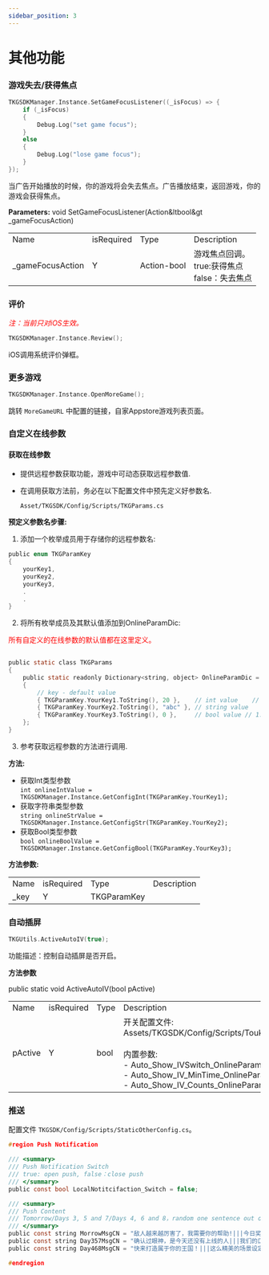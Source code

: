 ```yaml
---
sidebar_position: 3
---
```


# 其他功能
### 游戏失去/获得焦点
```c
TKGSDKManager.Instance.SetGameFocusListener((_isFocus) => {
    if (_isFocus)
    {
        Debug.Log("set game focus");
    }
    else
    {
        Debug.Log("lose game focus");
    }
});
```
当广告开始播放的时候，你的游戏将会失去焦点。广告播放结束，返回游戏，你的游戏会获得焦点。

**Parameters:**
void SetGameFocusListener(Action&ltbool&gt _gameFocusAction)

<table>
  <tr>
    <td>Name</td>
    <td>isRequired</td>
    <td>Type</td>
    <td>Description</td>
  </tr>
  <tr>
    <td>_gameFocusAction</td>
    <td>Y</td>
    <td>Action-bool</td>
    <td>
    游戏焦点回调。     <br />
    true:获得焦点 <br />
    false：失去焦点
    </td>
  </tr>
</table>

### 评价
*<font color="#ff0000">注：当前只对iOS生效。</font>*
```c
TKGSDKManager.Instance.Review();
```
iOS调用系统评价弹框。


### 更多游戏
```c
TKGSDKManager.Instance.OpenMoreGame();
```
跳转 `MoreGameURL` 中配置的链接，自家Appstore游戏列表页面。


### 自定义在线参数
#### 获取在线参数

- 提供远程参数获取功能，游戏中可动态获取远程参数值.
- 在调用获取方法前，务必在以下配置文件中预先定义好参数名.

  ```Asset/TKGSDK/Config/Scripts/TKGParams.cs```

**预定义参数名步骤:**

1. 添加一个枚举成员用于存储你的远程参数名:
```c
public enum TKGParamKey
{
    yourKey1,
    yourKey2,
    yourKey3,
    .
    .
}
```
2. 将所有枚举成员及其默认值添加到OnlineParamDic:
     
<font color="#ff0000">所有自定义的在线参数的默认值都在这里定义。</font> 

```c
  
public static class TKGParams
{
    public static readonly Dictionary<string, object> OnlineParamDic = new Dictionary<string, object>()
    {
        // key - default value
        { TKGParamKey.YourKey1.ToString(), 20 },    // int value    // 
        { TKGParamKey.YourKey2.ToString(), "abc" }, // string value
        { TKGParamKey.YourKey3.ToString(), 0 },     // bool value // 1:true 0:false
    };
}

```

3. 参考获取远程参数的方法进行调用.

**方法:**
- 获取Int类型参数    
```int onlineIntValue = TKGSDKManager.Instance.GetConfigInt(TKGParamKey.YourKey1);```
- 获取字符串类型参数    
```string onlineStrValue = TKGSDKManager.Instance.GetConfigStr(TKGParamKey.YourKey2);```
- 获取Bool类型参数    
```bool onlineBoolValue = TKGSDKManager.Instance.GetConfigBool(TKGParamKey.YourKey3);```


**方法参数:**

<table>
  <tr>
    <td>Name</td>
    <td>isRequired</td>
    <td>Type</td>
    <td>Description</td>
  </tr>
  <tr>
    <td>_key</td>
    <td>Y</td>
    <td>TKGParamKey</td>
    <td></td>
  </tr>
</table>


### 自动插屏
```c
TKGUtils.ActiveAutoIV(true);
```
功能描述：控制自动插屏是否开启。

**方法参数**

public static void ActiveAutoIV(bool pActive)

<table>
  <tr>
    <td>Name</td>
    <td>isRequired</td>
    <td>Type</td>
    <td>Description</td>
  </tr>
  <tr>
    <td>pActive</td>
    <td>Y</td>
    <td>bool</td>
    <td>
    开关配置文件: Assets/TKGSDK/Config/Scripts/ToukaInnerParams.cs <br />
        <br />
    内置参数:   <br />
      - Auto_Show_IVSwitch_OnlineParam  <br />
      - Auto_Show_IV_MinTime_OnlineParam    <br />
      - Auto_Show_IV_Counts_OnlineParam   <br />
    </td>
  </tr>
</table>

### 推送
配置文件 `TKGSDK/Config/Scripts/StaticOtherConfig.cs`。

```c
#region Push Notification

/// <summary>
/// Push Notification Switch
/// true: open push, false：close push
/// </summary>
public const bool LocalNotitcifaction_Switch = false;

/// <summary>
/// Push Content
/// Tomorrow/Days 3, 5 and 7/Days 4, 6 and 8，random one sentence out of three
/// </summary>
public const string MorrowMsgCN = "敌人越来越厉害了，我需要你的帮助!|||今日奖励已经准备好了，上线领取吧！|||家园在你的管理下能扩大多少版图呢？";
public const string Day357MsgCN = "确认过眼神，是今天还没有上线的人|||我们的口号就是开疆扩土搞开发！|||最新玩法已升级，更多挑战等着你！";
public const string Day468MsgCN = "快来打造属于你的王国！|||这么精美的场景设定，是梦想中的国度没错了！|||金币收益已经爆满，上线领取一波？";

#endregion
```
